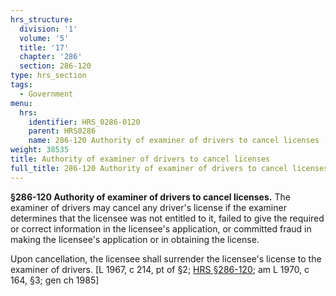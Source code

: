 ```yaml
---
hrs_structure:
  division: '1'
  volume: '5'
  title: '17'
  chapter: '286'
  section: 286-120
type: hrs_section
tags:
  - Government
menu:
  hrs:
    identifier: HRS_0286-0120
    parent: HRS0286
    name: 286-120 Authority of examiner of drivers to cancel licenses
weight: 38535
title: Authority of examiner of drivers to cancel licenses
full_title: 286-120 Authority of examiner of drivers to cancel licenses
---
```

**§286-120 Authority of examiner of drivers to cancel licenses.** The examiner of drivers may cancel any driver's license if the examiner determines that the licensee was not entitled to it, failed to give the required or correct information in the licensee's application, or committed fraud in making the licensee's application or in obtaining the license.

Upon cancellation, the licensee shall surrender the licensee's license to the examiner of drivers. [L 1967, c 214, pt of §2; [HRS §286-120](/title-17/chapter-286/section-286-120/); am L 1970, c 164, §3; gen ch 1985]